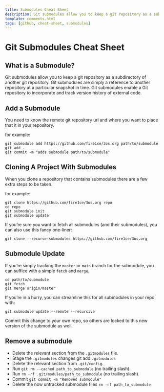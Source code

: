 ```yaml
---
title: Submodules Cheat Sheet
description: Git submodules allow you to keep a git repository as a subdirectory. Git Submodule Cli Useful Commands cheat sheet.
template: comments.html
tags: [github, cheat-sheet, submodules]
---
```


# Git Submodules Cheat Sheet

## What is a Submodule?

Git submodules allow you to keep a git repository as a subdirectory of another git repository. Git submodules are simply a reference to another repository at a particular snapshot in time. Git submodules enable a Git repository to incorporate and track version history of external code.

## Add a Submodule

You need to know the remote git repository url and where you want to place that it in your repository.

for example:

```shell
git submodule add https://github.com/fire1ce/3os.org path/to/submodule
git add .
git commit -m "adds submodule path/to/submodule"
```

## Cloning A Project With Submodules

When you clone a repository that contains submodules there are a few extra steps to be taken.

for example:

```shell
git clone https://github.com/fire1ce/3os.org repo
cd repo
git submodule init
git submodule update
```

If you’re sure you want to fetch all submodules (and their submodules), you can also use this fancy one-liner:

```shell
git clone --recurse-submodules https://github.com/fire1ce/3os.org
```

## Submodule Update

If you’re simply tracking the `master` or `main` branch for the submodule, you can suffice with a simple `fetch` and `merge`.

```shell
cd path/to/submodule
git fetch
git merge origin/master
```

If you’re in a hurry, you can streamline this for all submodules in your repo with:

```shell
git submodule update --remote --recursive
```

Commit this change to your own repo, so others are locked to this new version of the submodule as well.

## Remove a submodule

- Delete the relevant section from the `.gitmodules` file.
- Stage the `.gitmodules` changes git add `.gitmodules`
- Delete the relevant section from `.git/config`.
- Run `git rm --cached path_to_submodule` (no trailing slash).
- Run `rm -rf .git/modules/path_to_submodule` (no trailing slash).
- Commit `git commit -m "Removed submodule"`
- Delete the now untracked submodule files `rm -rf path_to_submodule`

